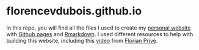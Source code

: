 # florencevdubois.github.io
In this repo, you will find all the files I used to create my [personal website](https://florencevdubois.github.io/) with [Github pages](https://pages.github.com/) and [Rmarkdown](https://bookdown.org/yihui/blogdown/github-pages.html). I used different resources to help with building this website, including this [video](https://www.youtube.com/watch?v=0GjUWgl03vA) from [Florian Privé](https://github.com/privefl).  
